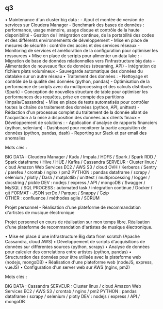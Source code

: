 

## q3


• Maintenance d'un cluster big data :
    - Ajout et montée de version de services sur Cloudera Manager
    - Benchmark des bases de données : performance, usage mémoire, usage disque et contrôle de la haute disponibilité
    - Gestion de l'intégration continue, de la portabilité des codes et des différents environnements de développement
    - Mise en place de mesures de sécurité : contrôle des accès et des services réseaux
    - Monitoring de services et amélioration de la configuration pour optimiser les ressources
• Mise en place de scripts pour alimenter un data lake :
    - Migration de base de données relationnelles vers l'infrastructure big data 
    - Alimentation de nouveaux flux de données (streaming, API)
    - Intégration de fichiers plats volumineux
    - Sauvegarde automatique des données du datalake sur un autre réseau
• Traitement des données :
    - Nettoyage et contrôle de la qualité des données (python, pandas)
    - Optimisation de la performance de scripts avec du multiprocessing et des calculs distribués (Spark)
    - Conception de nouvelles structure de table pour optimiser les performances des requêtes, prise en compte des partitions (Impala/Cassandra)
    - Mise en place de tests automatisés pour contrôler toutes la chaîne de traitement des données (python, API, unittest)
    - Rédaction d'un processus complet du traitement de la donnée allant de l'acquistion à la mise à disposition des données aux clients finaux
• Développement de solutions :
    - Application d'analyse de rapports financiers (python, selenium)
    - Dashboard pour monitorer la partie acquisition de données (python, pandas, dash)
    - Reporting sur Slack et par email des anomalies

Mots clés :

BIG DATA : Cloudera Manager / Kudu / Impala / HDFS / Spark / Spark RDD / Spark dataframe / Hive / HUE / Kafka / Cassandra
SERVEUR : Cluster linux / cloud Amazon Web Services EC2 / AWS S3 / cloud OVH / Kerberos / Sentry / parefeu / crontab / nginx / pm2
PYTHON : pandas dataframe / scrapy / selenium / plotly / Dash / matplotlib / unittest / multiprocessing / logger / docstring / pickle 
DEV : nodejs / express / API / mongoDB / Swagger / MySQL / SQL 
PROCESS : automated task / integration continue / Docker / git 
FORMAT : JSON serDe / Parquet / Snappy / Gzip  
OTHER : confluence / méthodes agile / SCRUM


Projet personnel - Réalisation d'une plateforme de recommandation d'artistes de musique électronique

Projet personnel en cours de réalisation sur mon temps libre. Réalisation d'une plateforme de recommandation d'artistes de musique électronique.

• Mise en place d'une infrastructure Big data from scratch (Apache Cassandra, cloud AWS)
• Développement de scripts d'acquisitions de données sur différentes sources (python, scrapy)
• Analyse de données pour calculer des correlations entre artistes (python, pandas)
• Structuration des données pour être utilisée avec la plateforme web (nodejs, mongoDB)
• Réalisation d'une plateforme web  (nodeJS, express, vueJS)
• Configuration d'un server web sur AWS (nginx, pm2)

Mots clés :

BIG DATA : Cassandra
SERVEUR : Cluster linux / cloud Amazon Web Services EC2 / AWS S3 / crontab / nginx / pm2
PYTHON : pandas dataframe / scrapy / selenium / plotly
DEV : nodejs / express / API / mongoDB 
